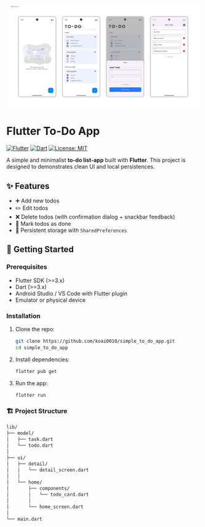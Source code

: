 ![Simple To-Do App](simple_to_do_list.png)
# Flutter To-Do App

[![Flutter](https://img.shields.io/badge/Flutter-3.35.2-blue?logo=flutter)](https://flutter.dev)
[![Dart](https://img.shields.io/badge/Dart-3.9.0-blue?logo=dart)](https://dart.dev)
[![License: MIT](https://img.shields.io/badge/License-MIT-green.svg)](LICENSE)

A simple and minimalist **to-do list-app** built with **Flutter**.
This project is designed to demonstrates clean UI and local persistences.

## ✨ Features

- ➕ Add new todos  
- ✏️ Edit todos  
- ❌ Delete todos (with confirmation dialog + snackbar feedback)  
- 📌 Mark todos as done
- 💾 Persistent storage with `SharedPreferences`

## 🚀 Getting Started

### Prerequisites
- Flutter SDK (>=3.x)  
- Dart (>=3.x)  
- Android Studio / VS Code with Flutter plugin  
- Emulator or physical device

### Installation

1. Clone the repo:
   ```bash
   git clone https://github.com/koai0010/simple_to_do_app.git
   cd simple_to_do_app

2. Install dependencies:
   ```bash
   flutter pub get
   
3. Run the app:
   ```bash
   flutter run

### 🏗 Project Structure
```
lib/
├── model/
│   ├── task.dart
│   └── todo.dart
│
├── ui/
│   ├── detail/
│   │   └── detail_screen.dart
│   │
│   └── home/
│       ├── components/
│       │   └── todo_card.dart
│       │
│       └── home_screen.dart
│
└── main.dart

```
